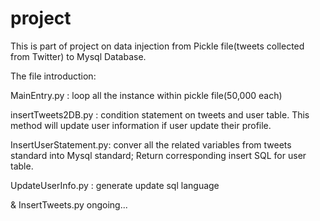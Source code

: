 # project
This is part of project on data injection from Pickle file(tweets collected from Twitter) to Mysql Database.

The file introduction:

MainEntry.py :  loop all the instance within pickle file(50,000 each)

insertTweets2DB.py : condition statement on tweets and user table. This method will update user information if user update their profile.


InsertUserStatement.py: conver all the related variables from tweets standard into Mysql standard;  Return corresponding insert SQL for user table.

UpdateUserInfo.py  : generate update sql language


& InsertTweets.py  ongoing...

